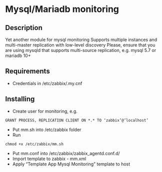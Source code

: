 # Mysql/Mariadb monitoring

## Description

Yet another module for mysql monitoring
Supports multiple instances and multi-master replication with low-level discovery
Please, ensure that you are using mysqld that supports multi-source replication, e.g. mysql 5.7 or mariadb 10+

## Requirements

- Credentials in /etc/zabbix/.my.cnf

## Installing
- Create user for monitoring, e.g.
```
GRANT PROCESS, REPLICATION CLIENT ON *.* TO ‘zabbix’@’localhost’
```
- Put mm.sh into /etc/zabbix folder
- Run 
```
chmod +x /etc/zabbix/mm.sh
```
- Put mm.conf into /etc/zabbix/zabbix_agentd.conf.d/
- Import template to zabbix - mm.xml
- Apply “Template App Mysql Monitoring” template to host

